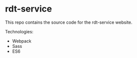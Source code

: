 # rdt-service

This repo contains the source code for the rdt-service website. 

Technologies:
- Webpack
- Sass
- ES6